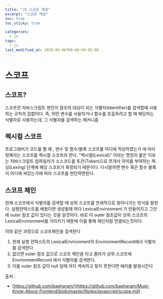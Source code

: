 ```yaml
---
title: "JS 스코프 개념"
excerpt: "스코프 개념"
toc: true
toc_sticky: true

categories:
  - js
tags:
  - js
last_modified_at: 2020-04-06T08:06:00-05:00
---
```


# 스코프

## 스코프? 

스코프란 자바스크립트 엔진이 참조의 대상이 되는 식별자(Identifier)를 검색할때 사용하는 규칙의 집합이다. 즉, 어떤 변수를 사용하거나 함수를 호출하려고 할 때 해당하는 식별자로 사용하는데, 그 식별자를 검색하는 메커니즘


## 렉시컬 스코프 

프로그래머가 코드를 짤 때  , 변수 및 함수/블록 스코프를 어디에 작성하였는가 에 따라 정해지는 스코프를 렉시컬 스코프라 한다.
"렉시컬(Lexical)" 이라는 명칭이 붙은 이유는 자바스크립트 컴파일러가 소스코드를 토큰(Token)으로 쪼개서 의미를 부여하는 렉싱(Lexing) 단계에 해당 스코프가 확정되기 때문이다. 
다시말하면 변수 혹은 함수 블록이 어디에 써있는가에 따라 스코프를 판단하면된다. 

## 스코프 체인 

현재 스코프에서 식별자를 검색할 때 상위 스코프를 연쇄적으로 찾아나가는 방식을 말한다. 실행컨텍스트를 배웠다면 생성될때 마다 LexicalEnvironment 가 만들어지고 그안에 outer 참조 값이 있다는 것을 알것이다. 바로 이 outer 참조값이 상위 스코프의 LexicalEnvironment를 가리키기 때문에 이를 통해 체인처럼 연결되는것이다.

이와 같은 과정으로 스코프체인을 검색한다

1. 현재 실행 컨텍스트의 LexicalEnvironment의 EnvironmentRecord에서 식별자를 검색한다
2. 없으면 outer 참조 값으로 스코프 체인을 타고 올라가 상위 스코프에 EnvironmentRecord 에서 식별자를 검색한다.
3. 이를 outer 참조 값이 null 일때 까지 계속하고 찾지 못한다면 에러를 발생시킨다


출처 : 
+ [https://github.com/baeharam/](https://github.com/baeharam/Must-Know-About-Frontend/blob/master/Notes/javascript/scope.md)